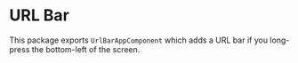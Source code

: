 # URL Bar

This package exports `UrlBarAppComponent` which adds a URL bar if you long-press the bottom-left of the screen.
